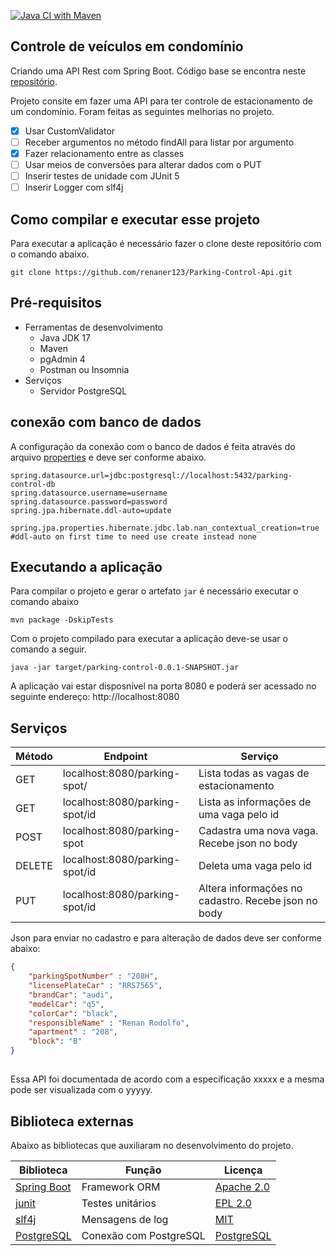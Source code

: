 [![Java CI with Maven](https://github.com/renaner123/Parking-Control-Api/actions/workflows/maven.yml/badge.svg)](https://github.com/renaner123/Parking-Control-Api/actions/workflows/maven.yml)

## Controle de veículos em condomínio

Criando uma API Rest com Spring Boot. Código base se encontra neste [repositório](https://www.youtube.com/watch?v=LXRU-Z36GEU&t=9s). 

Projeto consite em fazer uma API para ter controle de estacionamento de um condomínio. Foram feitas as seguintes melhorias no projeto.

- [x] Usar CustomValidator 
- [ ] Receber argumentos no método findAll para listar por argumento
- [x] Fazer relacionamento entre as classes
- [ ] Usar meios de conversões para alterar dados com o PUT
- [ ] Inserir testes de unidade com JUnit 5
- [ ] Inserir Logger com slf4j
## Como compilar e executar esse projeto 

Para executar a aplicação é necessário fazer o clone deste repositório com o comando abaixo.

```shell
git clone https://github.com/renaner123/Parking-Control-Api.git
```

## Pré-requisitos

* Ferramentas de desenvolvimento
  * Java JDK 17 
  * Maven
  * pgAdmin 4
  * Postman ou Insomnia
* Serviços
  * Servidor PostgreSQL

## conexão com banco de dados 

A configuração da conexão com o banco de dados é feita através do arquivo [properties](src\main\resources\application.properties) e deve ser conforme abaixo.

```properties
spring.datasource.url=jdbc:postgresql://localhost:5432/parking-control-db
spring.datasource.username=username
spring.datasource.password=password
spring.jpa.hibernate.ddl-auto=update

spring.jpa.properties.hibernate.jdbc.lab.nan_contextual_creation=true
#ddl-auto on first time to need use create instead none
```

## Executando a aplicação

Para compilar o projeto e gerar o artefato `jar` é necessário executar o comando abaixo
```shell
mvn package -DskipTests
```

Com o projeto compilado para executar a aplicação deve-se usar o comando a seguir.

```
java -jar target/parking-control-0.0.1-SNAPSHOT.jar
```
A aplicação vai estar disposnível na porta 8080 e poderá ser acessado no seguinte endereço: http://localhost:8080

## Serviços

|Método| Endpoint| Serviço|
|-------|---------|--------|
|GET|localhost:8080/parking-spot/| Lista todas as vagas de estacionamento
|GET|localhost:8080/parking-spot/id|Lista as informações de uma vaga pelo id
|POST|localhost:8080/parking-spot| Cadastra uma nova vaga. Recebe json no body
|DELETE|localhost:8080/parking-spot/id | Deleta uma vaga pelo id
|PUT|localhost:8080/parking-spot/id | Altera informações no cadastro. Recebe json no body

Json para enviar no cadastro e para alteração de dados deve ser conforme abaixo:

```json
{
    "parkingSpotNumber" : "208H",
    "licensePlateCar" : "RRS7565",
    "brandCar": "audi",
    "modelCar": "q5",
    "colorCar": "black",
    "responsibleName" : "Renan Rodolfo",
    "apartment" : "208",
    "block": "B"
}
```

##

Essa API foi documentada de acordo com a especificação xxxxx e a mesma pode ser visualizada com o yyyyy. 

## Biblioteca externas

Abaixo as bibliotecas que auxiliaram no desenvolvimento do projeto.

Biblioteca |Função| Licença 
-|-|-
[Spring Boot](https://spring.io/projects/spring-boot)|Framework ORM|[Apache 2.0](https://github.com/spring-projects/spring-boot/blob/main/LICENSE.txt)
[junit](https://junit.org/junit5/)|Testes unitários|[EPL 2.0](http://www.eclipse.org/legal/epl-v20.html)
[slf4j](https://mvnrepository.com/artifact/org.apache.logging.log4j/log4j-core/2.6.2)|Mensagens de log|[MIT](https://www.slf4j.org/license.html)
[PostgreSQL](https://github.com/redis/jedis)|Conexão com PostgreSQL|[PostgreSQL](https://www.postgresql.org/about/licence/)







